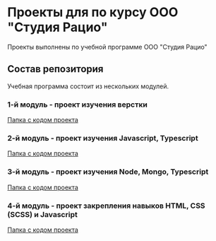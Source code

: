 # Проекты для по курсу ООО "Студия Рацио"
Проекты выполнены по учебной программе ООО "Студия Рацио"

## Состав репозитория
Учебная программа состоит из нескольких модулей.

### 1-й модуль - проект изучения верстки
[Папка c кодом проекта](https://github.com/gruv19/ratio-training/tree/master/module1)

### 2-й модуль - проект изучения Javascript, Typescript
[Папка c кодом проекта](https://github.com/gruv19/ratio-training/tree/master/module2)

### 3-й модуль - проект изучения Node, Mongo, Typescript
[Папка c кодом проекта](https://github.com/gruv19/ratio-training/tree/master/module3)

### 4-й модуль - проект закрепления навыков HTML, CSS (SCSS) и Javascript
[Папка c кодом проекта](https://github.com/gruv19/ratio-training/tree/master/module4)
